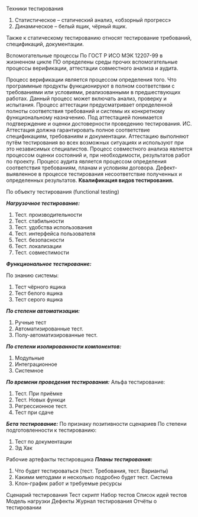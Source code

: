 Техники тестирования
1) Статистическое – статический анализ, «обзорный прогресс»
2) Динамическое – белый ящик, чёрный ящик.

Также к статическому тестированию относят тестирование требований, спецификаций, документации.

Вспомогательные процессы
По ГОСТ Р ИСО МЭК 12207-99 в жизненном цикле ПО определены среды прочих вспомогательные процессы верификации, аттестации совместного анализа и аудита.

Процесс верификации является процессом определения того. Что программные продукты функционируют в полном соответствии с требованиями или условиями, реализованными в предшествующих работах. Данный процесс может включать анализ, проверку и испытания.
Процесс аттестации предусматривает определенной полноты соответствия требований и системы их конкретному функциональному назначению.
Под аттестацией понимается подтверждение и оценки достоверности проведению тестирования.
ИС. Аттестация должна гарантировать полное соответствие спецификациям, требованиям и документации. Аттестацию выполняют путём тестирования во всех возможных ситуациях и используют при это независимых специалистов.
Процесс совместного анализа является процессом оценки состояний и, при необходимости, результатов работ по проекту.
Процесс аудита является процессом определения соответствия требованиям, планам и условиям договора.
Дефект- выявленное в процессе тестирования несоответствие полученных и определенных результатов.
**Квалификация видов тестирования.**

По объекту тестирования (functional testing)

***Нагрузочное тестирование:***
1) Тест. производительности
2) Тест. стабильности
3) Тест. удобства использования
4) Тест. интерфейса пользователя
5) Тест. безопасности
6) Тест. локализации
7) Тест. совместимости 

***Функциональное тестирование:***

По знанию системы:
1) Тест чёрного ящика
2) Тест белого ящика
3) Тест серого ящика

***По степени автоматизации:***
1) Ручные тест
2) Автоматизированные тест.
3) Полу-автоматизированные тест.

***По степени изолированности компонентов:***
1) Модульные
2) Интеграционное
3) Системное

***По времени проведения тестирования:***
Альфа тестирование:
1) Тест. При приёмке 
2) Тест. Новых функци
3) Регрессионное тест.
4) Тест при сдаче

***Бета тестирование:***
По признаку позитивности сценариев
По степени подготовленности к тестированию:
1) Тест по документации
2) Эд Хак

Рабочие артефакты тестировщика
***Планы тестирования:***
1) Что будет тестироваться (тест. Требования, тест. Варианты)
2) Какими методами и несколько подробно будет тест. Система 
3) Клон-график работ и требуемые ресурсы

Сценарий тестирования 
Тест скрипт
Набор тестов
Список идей тестов
Модель нагрузки
Дефекты
Журнал тестирования 
Отчёты о тестировании
